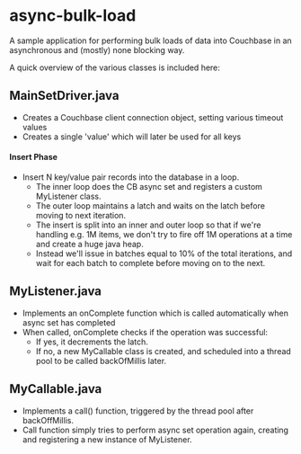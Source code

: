 async-bulk-load
===============

A sample application for performing bulk loads of data into Couchbase in an asynchronous and (mostly) none blocking way.

A quick overview of the various classes is included here:

## MainSetDriver.java
* Creates a Couchbase client connection object, setting various timeout values
* Creates a single 'value' which will later be used for all keys

#### Insert Phase
* Insert N key/value pair records into the database in a loop.
   * The inner loop does the CB async set and registers a custom MyListener class.
   * The outer loop maintains a latch and waits on the latch before moving to next iteration.
   * The insert is split into an inner and outer loop  so that if we're handling e.g. 1M items, we don't try to fire off 1M operations at a time and create a huge java heap.
   * Instead we'll issue in batches equal to 10% of the total iterations, and wait for each batch to complete before moving on to the next.


## MyListener.java
* Implements an onComplete function which is called automatically when async set has completed
* When called, onComplete checks if the operation was successful:
  * If yes, it decrements the latch.
  * If no, a new MyCallable class is created, and scheduled into a thread pool to be called backOfMillis later.

## MyCallable.java
* Implements a call() function, triggered by the thread pool after backOffMillis.
* Call function simply tries to perform async set operation again, creating and registering a new instance of MyListener.

